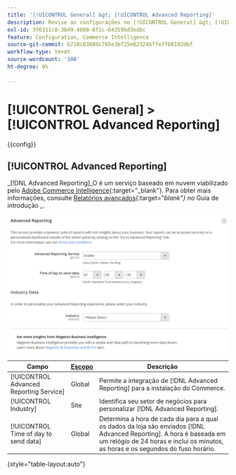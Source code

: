 ```yaml
---
title: '[!UICONTROL General] &gt; [!UICONTROL Advanced Reporting]'
description: Revise as configurações no [!UICONTROL General] &gt; [!UICONTROL Advanced Reporting] página do Administrador do Commerce.
exl-id: 3f6311c8-3849-4608-8f2c-64359bd3edbc
feature: Configuration, Commerce Intelligence
source-git-commit: b710c0368dc765e3bf25e82324bffe7fb8192dbf
workflow-type: tm+mt
source-wordcount: '108'
ht-degree: 0%

---
```


# [!UICONTROL General] > [!UICONTROL Advanced Reporting]

{{config}}

## [!UICONTROL Advanced Reporting]

_[!DNL Advanced Reporting]_O é um serviço baseado em nuvem viabilizado pelo [Adobe Commerce Intelligence][1]{:target=&quot;_blank&quot;}. Para obter mais informações, consulte [Relatórios avançados][2]{:target=&quot;_blank&quot;} no_ Guia de introdução _.

![Relatórios avançados](./assets/advanced-reporting.png)<!-- zoom -->

<!-- [Advanced Reporting](https://docs.magento.com/user-guide/reports/advanced-reporting.html) -->

| Campo | [Escopo](../../getting-started/websites-stores-views.md#scope-settings) | Descrição |
|--- |--- |--- |
| [!UICONTROL Advanced Reporting Service] | Global | Permite a integração de [!DNL Advanced Reporting] para a instalação do Commerce. |
| [!UICONTROL Industry] | Site | Identifica seu setor de negócios para personalizar [!DNL Advanced Reporting]. |
| [!UICONTROL Time of day to send data] | Global | Determina a hora de cada dia para a qual os dados da loja são enviados [!DNL Advanced Reporting]. A hora é baseada em um relógio de 24 horas e inclui os minutos, as horas e os segundos do fuso horário. |

{style="table-layout:auto"}

[1]: https://experienceleague.adobe.com/docs/commerce-business-intelligence/mbi/getting-started.html
[2]: https://experienceleague.adobe.com/docs/commerce-admin/start/reporting/business-intelligence.html#advanced-reporting
